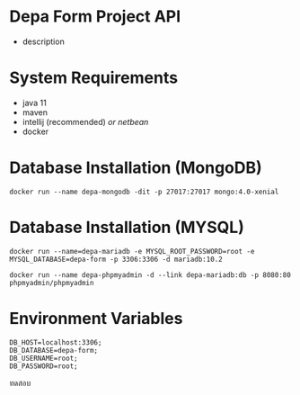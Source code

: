# Depa Form Project API
- description

# System Requirements
- java 11
- maven
- intellij (recommended) *or netbean*
- docker

# Database Installation (MongoDB)
```
docker run --name depa-mongodb -dit -p 27017:27017 mongo:4.0-xenial
```

# Database Installation (MYSQL)
```
docker run --name=depa-mariadb -e MYSQL_ROOT_PASSWORD=root -e MYSQL_DATABASE=depa-form -p 3306:3306 -d mariadb:10.2

docker run --name depa-phpmyadmin -d --link depa-mariadb:db -p 8080:80 phpmyadmin/phpmyadmin
```

# Environment Variables
```
DB_HOST=localhost:3306;
DB_DATABASE=depa-form;
DB_USERNAME=root;
DB_PASSWORD=root;
```
ทดสอบ
